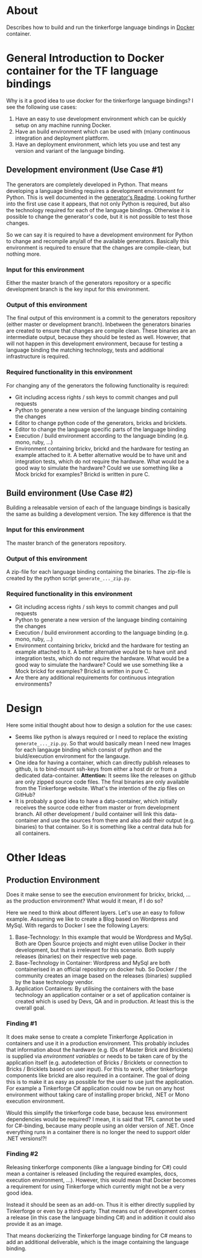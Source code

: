 # About

Describes how to build and run the tinkerforge language bindings in [Docker](https://www.docker.com) container.

# General Introduction to Docker container for the TF language bindings

Why is it a good idea to use docker for the tinkerforge language bindings? I see the following use cases:

1.	Have an easy to use development environment which can be quickly setup on any machine running Docker.
2.	Have an build environment which can be used with (m)any continuous integration and deployment plattform.
3.	Have an deployment environment, which lets you use and test any version and variant of the language binding.

## Development environment (Use Case #1)

The generators are completely developed in Python. That means developing a language binding requires a development environment for Python. This is well documented in the [generator's Readme](https://github.com/Tinkerforge/generators). Looking further into the first use case it appears, that not only Python is required, but also the technology required for each of the language bindings. Otherwise it is possible to change the generator's code, but it is not possible to test those changes.

So we can say it is required to have a development environment for Python to change and recompile any/all of the available generators. Basically this environment is required to ensure that the changes are compile-clean, but nothing more.

### Input for this environment

Either the master branch of the generators repository or a specific development branch is the key input for this environment.

### Output of this environment

The final output of this environment is a commit to the generators repository (either master or development branch). Inbetween the generators binaries are created to ensure that changes are compile clean. These binaries are an intermediate output, because they should be tested as well. However, that will not happen in this development environment, because for testing a language binding the matching technology, tests and additional infrastructure is required.

### Required functionality in this environment

For changing any of the generators the following functionality is required:

-	Git including access rights / ssh keys to commit changes and pull requests
-	Python to generate a new version of the language binding containing the changes
-	Editor to change python code of the generators, bricks and bricklets.
-	Editor to change the language specific parts of the language binding
-	Execution / build environment according to the language binding (e.g. mono, ruby, ...)
-	Environment containing brickv, brickd and the hardware for testing an example attached to it. A better alternative would be to have unit and integration tests, which do not require the hardware. What would be a good way to simulate the hardware? Could we use something like a Mock brickd for examples? Brickd is written in pure C.

## Build environment (Use Case #2)

Building a releasable version of each of the language bindings is basically the same as building a development version. The key difference is that the 

### Input for this environment

The master branch of the generators repository.

### Output of this environment

A zip-file for each language binding containing the binaries. The zip-file is created by the python script `generate_..._zip.py`.

### Required functionality in this environment

-	Git including access rights / ssh keys to commit changes and pull requests
-	Python to generate a new version of the language binding containing the changes
-	Execution / build environment according to the language binding (e.g. mono, ruby, ...)
-	Environment containing brickv, brickd and the hardware for testing an example attached to it. A better alternative would be to have unit and integration tests, which do not require the hardware. What would be a good way to simulate the hardware? Could we use something like a Mock brickd for examples? Brickd is written in pure C.
-	Are there any additional requirements for continuous integration environments?

# Design

Here some initial thought about how to design a solution for the use cases:

-	Seems like python is always required or I need to replace the existing `generate_..._zip.py`. So that would basically mean I need new Images for each langauge binding which consist of python and the biuld/execution environment for the langauge.
-	One idea for having a container, which can directly publish releases to github, is to bind-mount ssh-keys from either a host dir or from a dedicated data-container. **Attention:** It seems like the releases on github are only zipped source code files. The final binaries are only available from the Tinkerforge website. What's the intention of the zip files on GitHub?
-	It is probably a good idea to have a data-container, which initially receives the source code either from master or from development branch. All other development / build container will link this data-container and use the sources from there and also add their output (e.g. binaries) to that container. So it is something like a central data hub for all containers.

# Other Ideas

## Production Environment

Does it make sense to see the execution environment for brickv, brickd, ... as the production environment? What would it mean, if I do so?

Here we need to think about different layers. Let's use an easy to follow example. Assuming we like to create a Blog based on Wordpress and MySql. With regards to Docker I see the following Layers:

1.	Base-Technology: In this example that would be Wordpress and MySql. Both are Open Source projects and might even utilise Docker in their development, but that is irrelevant for this scenario. Both supply releases (binaries) on their respective web page.
2.	Base-Technology in Container: Wordpress and MySql are both containerised in an official repository on docker hub. So Docker / the community creates an image based on the releases (binaries) supplied by the base technology vendor.
3.	Application Containers: By utilising the containers with the base technology an application container or a set of application container is created which is used by Devs, QA and in production. At least this is the overall goal.

### Finding #1

It does make sense to create a complete Tinkerforge Application in containers and use it in a production environment. This probably includes that information about the hardware (e.g. IDs of Master Brick and Bricklets) is supplied via *environment variables* or needs to be taken care of by the application itself (e.g. autodetection of Bricks / Bricklets or connection to Bricks / Bricklets based on user input). For this to work, other tinkerforge components like brickd are also required in a container. The goal of doing this is to make it as easy as possible for the user to use just the application. For example a Tinkerforge C# application could now be run on any host environment without taking care of installing proper brickd, .NET or Mono execution environment.

Would this simplify the tinkerforge code base, because less environment dependencies would be required? I mean, it is said that TPL cannot be used for C#-binding, because many people using an older version of .NET. Once everything runs in a container there is no longer the need to support older .NET versions!?!

### Finding #2

Releasing tinkerforge components (like a language binding for C#) could mean a container is released (including the required examples, docs, execution environment, ...). However, this would mean that Docker becomes a requirement for using Tinkerforge which currently might not be a very good idea.

Instead it should be seen as an add-on. Thus it is either directly supplied by Tinkerforge or even by a third-party. That means out of development comes a release (in this case the language binding C#) and in addition it could also provide it as an image.

That means dockerizing the Tinkerforge language binding for C# means to add an additional deliverable, which is the image containing the language binding.
